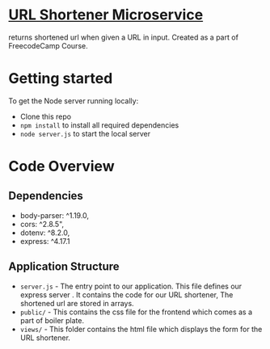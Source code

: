 # [URL Shortener Microservice](https://www.freecodecamp.org/learn/apis-and-microservices/apis-and-microservices-projects/url-shortener-microservice)


returns shortened url when given a URL in input.
Created as a part of  FreecodeCamp Course.
# Getting started

To get the Node server running locally:

- Clone this repo
- `npm install` to install all required dependencies
- `node server.js` to start the local server

# Code Overview

## Dependencies
- body-parser: ^1.19.0,
- cors: ^2.8.5",
- dotenv: ^8.2.0,
- express: ^4.17.1

## Application Structure

- `server.js` - The entry point to our application. This file defines our express server . It contains the code for our URL shortener, The shortened url are stored in arrays.
- `public/` - This contains the css file for the frontend which comes as a part of boiler plate.
- `views/` - This folder contains the html file which displays the form for the URL shortener. 





